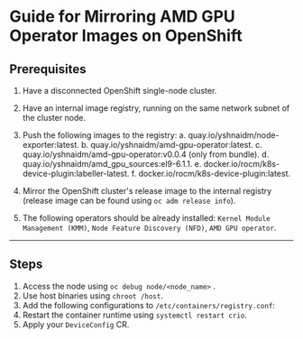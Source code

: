 # Guide for Mirroring AMD GPU Operator Images on OpenShift

## Prerequisites
1. Have a disconnected OpenShift single-node cluster.
2. Have an internal image registry, running on the same network subnet of the cluster node.
3. Push the following images to the registry:
	a.  quay.io/yshnaidm/node-exporter:latest.
	b.  quay.io/yshnaidm/amd-gpu-operator:latest.
	c.  quay.io/yshnaidm/amd-gpu-operator:v0.0.4 (only from bundle).
	d.  quay.io/yshnaidm/amd_gpu_sources:el9-6.1.1.
	e.  docker.io/rocm/k8s-device-plugin:labeller-latest.
	f.  docker.io/rocm/k8s-device-plugin:latest.
	
5. Mirror the OpenShift cluster's release image to the internal registry (release image can be found using `oc adm release info`).
6. The following operators should be already installed: `Kernel Module Management (KMM)`, `Node Feature Discovery (NFD)`, `AMD GPU operator`.

---


## Steps
1. Access the node using `oc debug node/<node_name>` . 
2. Use host binaries using `chroot /host`.
3. Add the following configurations to `/etc/containers/registry.conf`:
4. Restart the container runtime using `systemctl restart crio`.
5. Apply your `DeviceConfig` CR.


   
